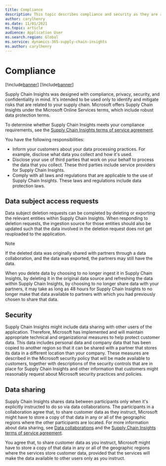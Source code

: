 ```yaml
---
title: Compliance
description: This topic describes compliance and security as they are related to the handling of information in Microsoft Dynamics 365 Supply Chain Insights.
author: carylhenry
ms.date: 11/01/2021
ms.topic: article
audience: Application User
ms.search.region: Global
ms.service: dynamics-365-supply-chain-insights
ms.author: carylhenry
---
```


# Compliance

[!include[banner](includes/banner.md)]
[!include[banner](includes/preview-banner.md)]

Supply Chain Insights was designed with compliance, privacy, security, and confidentiality in mind. It's intended to be used only to identify and mitigate risks that are related to your supply chain. Microsoft offers Supply Chain Insights under the Microsoft Online Services terms, which include robust data protection terms.

To determine whether Supply Chain Insights meets your compliance requirements, see the [Supply Chain Insights terms of service agreement](https://go.microsoft.com/fwlink/?linkid=2175113).

You have the following responsibilities:

- Inform your customers about your data processing practices. For example, disclose what data you collect and how it's used.
- Disclose your use of third parties that work on your behalf to process the data that you collect. These third parties include service providers for Supply Chain Insights.
- Comply with all laws and regulations that are applicable to the use of Supply Chain Insights. These laws and regulations include data protection laws.

## Data subject access requests

Data subject deletion requests can be completed by deleting or exporting the relevant entities within Supply Chain Insights. When responding to deletion requests, the ingestion source for those entities should also be updated such that the data involved in the deletion request does not get reuploaded to the application.
 
>[!NOTE]
>If the deleted data was originally shared with partners through a data collaboration, and the data was exported, the partners may still have the data.

When you delete data by choosing to no longer ingest it in Supply Chain Insights, by deleting it in the original data source and refreshing the data within Supply Chain Insights,  by choosing to no longer share data with your partners, it may take as long as 48 hours for Supply Chain Insights to no longer make that data available to partners with which you had previously chosen to share that data.

## Security

Supply Chain Insights might include data sharing with other users of the application. Therefore, Microsoft has implemented and will maintain appropriate technical and organizational measures to help protect customer data. This data includes personal data and company data that has been copied to another region so that it can be shared with a partner that stores its data in a different location than your company. These measures are described in the Microsoft security policy that will be made available to customers, together with descriptions of the security controls that are in place for Supply Chain Insights and other information that customers might reasonably request about Microsoft security practices and policies.


## Data sharing

Supply Chain Insights shares data between participants only when it's explicitly instructed to do so via data collaborations. The participants in a collaboration agree that, to share customer data as they instruct, Microsoft might have to store a copy of that data in any or all of the geographic regions where the other participants are located. For more information about data sharing, see [Data collaborations](create-collaboration.md) and the [Supply Chain Insights terms of service agreement](https://go.microsoft.com/fwlink/?linkid=2175113).

You agree that, to share customer data as you instruct, Microsoft might have to store a copy of that data in any or all of the geographic regions where the services store customer data, provided that the services will make the data available to other users only as you instruct.
